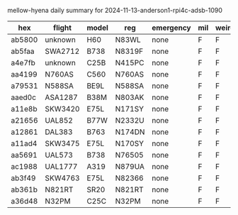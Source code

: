 mellow-hyena daily summary for 2024-11-13-anderson1-rpi4c-adsb-1090

|hex|flight|model|reg|emergency|mil|weirdo|
|--|--|--|--|--|--|--|
|ab5800|unknown|H60|N83WL|none|F|F|
|ab5faa|SWA2712|B738|N8319F|none|F|F|
|a4e7fb|unknown|C25B|N415PC|none|F|F|
|aa4199|N760AS|C560|N760AS|none|F|F|
|a79531|N588SA|BE9L|N588SA|none|F|F|
|aaed0c|ASA1287|B38M|N803AK|none|F|F|
|a11e8b|SKW3420|E75L|N171SY|none|F|F|
|a21656|UAL852|B77W|N2332U|none|F|F|
|a12861|DAL383|B763|N174DN|none|F|F|
|a11ad4|SKW3475|E75L|N170SY|none|F|F|
|aa5691|UAL573|B738|N76505|none|F|F|
|ac1988|UAL1777|A319|N879UA|none|F|F|
|ab3f49|SKW4763|E75L|N82366|none|F|F|
|ab361b|N821RT|SR20|N821RT|none|F|F|
|a36d48|N32PM|C25C|N32PM|none|F|F|
